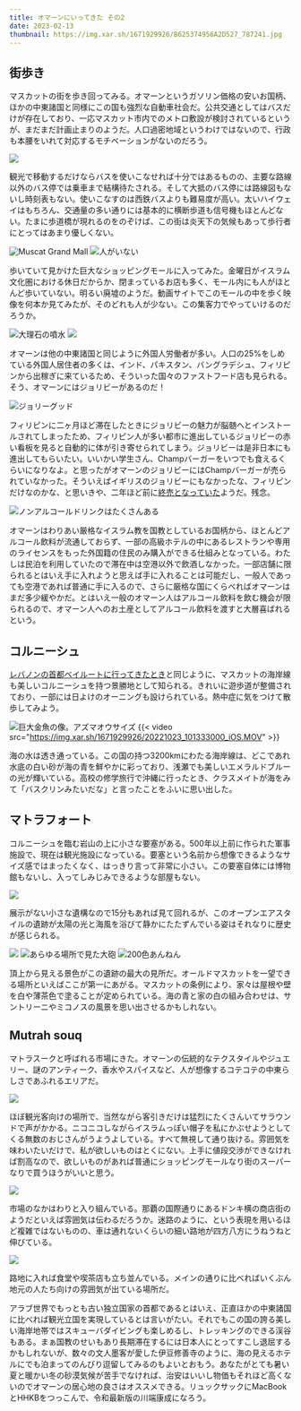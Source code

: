 ```yaml
---
title: オマーンにいってきた その2
date: 2023-02-13
thumbnail: https://img.xar.sh/1671929926/B625374956A2D527_787241.jpg
---
```


## 街歩き

マスカットの街を歩き回ってみる。オマーンというガソリン価格の安いお国柄、ほかの中東諸国と同様にこの国も強烈な自動車社会だ。公共交通としてはバスだけが存在しており、一応マスカット市内でのメトロ敷設が検討されているというが、まだまだ計画止まりのようだ。人口過密地域というわけではないので、行政も本腰をいれて対応するモチベーションがないのだろう。

![](https://img.xar.sh/1671929926/B625374956A2D527_787208.jpg)

観光で移動するだけならバスを使いこなせれば十分ではあるものの、主要な路線以外のバス停では乗車まで結構待たされる。そして大抵のバス停には路線図もないし時刻表もない。使いこなすのは西鉄バスよりも難易度が高い。太いハイウェイはもちろん、交通量の多い通りには基本的に横断歩道も信号機もほとんどない。たまに歩道橋が現れるのをのぞけば、この街は炎天下の気候もあって歩行者にとってはあまり優しくない。

![Muscat Grand Mall](https://img.xar.sh/1671929926/B625374956A2D527_787141.jpg)
![人がいない](https://img.xar.sh/1671929926/B625374956A2D527_787146.jpg)

歩いていて見かけた巨大なショッピングモールに入ってみた。金曜日がイスラム文化圏における休日だからか、閉まっているお店も多く、モール内にも人がほとんど歩いていない。明るい廃墟のようだ。動画サイトでこのモールの中を歩く映像を何本か見てみたが、そのどれも人が少ない。この集客力でやっていけるのだろうか。

![大理石の噴水](https://img.xar.sh/1671929926/B625374956A2D527_787235.jpg)
![](https://img.xar.sh/1671929926/B625374956A2D527_787211.jpg)

オマーンは他の中東諸国と同じように外国人労働者が多い。人口の25%をしめている外国人居住者の多くは、インド、パキスタン、バングラデシュ、フィリピンから出稼ぎに来ているため、そういった国々のファストフード店も見られる。そう、オマーンにはジョリビーがあるのだ！

![ジョリーグッド](https://img.xar.sh/1671929926/B625374956A2D527_786852.jpg)

フィリピンに二ヶ月ほど滞在したときにジョリビーの魅力が脳髄へとインストールされてしまったため、フィリピン人が多い都市に進出しているジョリビーの赤い看板を見ると自動的に体が引き寄せられてしまう。ジョリビーは是非日本にも進出してもらいたい。いいかい学生さん、Champバーガーをいつでも食えるくらいになりなよ。と思ったがオマーンのジョリビーにはChampバーガーが売られていなかった。そういえばイギリスのジョリビーにもなかったな、フィリピンだけなのかな、と思いきや、二年ほど前に[終売となっていた](https://www.cnnphilippines.com/lifestyle/2020/1/2/Jollibee-phase-out-Cham-burger.html)ようだ。残念。

![ノンアルコールドリンクはたくさんある](https://img.xar.sh/1671929926/B625374956A2D527_786835.jpg)

オマーンはわりあい厳格なイスラム教を国教としているお国柄から、ほとんどアルコール飲料が流通しておらず、一部の高級ホテルの中にあるレストランや専用のライセンスをもった外国籍の住民のみ購入ができる仕組みとなっている。わたしは民泊を利用していたので滞在中は空港以外で飲酒しなかった。一部店舗に限られるとはいえ手に入れようと思えば手に入れることは可能だし、一般人であっても空港であれば普通に手に入るので、さらに厳格な国にくらべればオマーンはまだ多少緩やかだ。とはいえ一般のオマーン人はアルコール飲料を飲む機会が限られるので、オマーン人へのお土産としてアルコール飲料を渡すと大層喜ばれるという。

## コルニーシュ

[レバノンの首都ベイルートに行ってきたとき](/post/1658119709/)と同じように、マスカットの海岸線も美しいコルニーシュを持つ景勝地として知られる。きれいに遊歩道が整備されており、一部には日よけのオーニングも設けられている。熱中症に気をつけて散歩してみよう。

![巨大金魚の像。アズマオウサイズ](https://img.xar.sh/1671929926/B625374956A2D527_787288.jpg)
{{< video src="https://img.xar.sh/1671929926/20221023_101333000_iOS.MOV" >}}

海の水は透き通っている。この国の持つ3200kmにわたる海岸線は、どこであれ水底の白い砂が海の青を鮮やかに彩っており、浅瀬でも美しいエメラルドブルーの光が輝いている。高校の修学旅行で沖縄に行ったとき、クラスメイトが海をみて「バスクリンみたいだな」と言ったことをふいに思い出した。

## マトラフォート

コルニーシュを臨む岩山の上に小さな要塞がある。500年以上前に作られた軍事施設で、現在は観光施設になっている。要塞という名前から想像できるようなサイズ感ではまったくなく、はっきり言って非常に小さい。この要塞自体には博物館もないし、入ってしみじみできるような部屋もない。

![](https://img.xar.sh/1671929926/B625374956A2D527_787276.jpg)

展示がない小さな遺構なので15分もあれば見て回れるが、このオープンエアスタイルの遺跡が太陽の光と海風を浴びて静かにたたずんでいる姿はそれなりに歴史が感じられる。

![](https://img.xar.sh/1671929926/B625374956A2D527_787215.jpg)
![あらゆる場所で見た大砲](https://img.xar.sh/1671929926/B625374956A2D527_787214.jpg)
![200色あんねん](https://img.xar.sh/1671929926/B625374956A2D527_787241.jpg)

頂上から見える景色がこの遺跡の最大の見所だ。オールドマスカットを一望できる場所といえばここが第一にあがる。マスカットの条例により、家々は屋根や壁を白や薄茶色で塗ることが定められている。海の青と家の白の組み合わせは、サントリーニやミコノスの風景を思い出させるかもしれない。

## Mutrah souq

マトラスークと呼ばれる市場にきた。オマーンの伝統的なテクスタイルやジュエリー、謎のアンティーク、香水やスパイスなど、人が想像するコテコテの中東らしさであふれるエリアだ。

![](https://img.xar.sh/1671929926/B625374956A2D527_787178.jpg)

ほぼ観光客向けの場所で、当然ながら客引きだけは猛烈にたくさんいてサラウンドで声がかかる。ニコニコしながらイスラムっぽい帽子を私にかぶせようとしてくる無数のおじさんがうようよしている。すべて無視して通り抜ける。雰囲気を味わいたいだけで、私が欲しいものはとくにない。上手に値段交渉ができなければ割高なので、欲しいものがあれば普通にショッピングモールなり街のスーパーなりで買うほうがいいと思う。

![](https://img.xar.sh/1671929926/B625374956A2D527_787175.jpg)

市場のなかはわりと入り組んでいる。那覇の国際通りにあるドンキ横の商店街のようだといえば雰囲気は伝わるだろうか。迷路のように、という表現を用いるほど複雑ではないものの、車は通れないくらいの細い路地が四方八方にうねうねと伸びている。

![](https://img.xar.sh/1671929926/B625374956A2D527_786865.jpg)

路地に入れば食堂や喫茶店も立ち並んでいる。メインの通りに比べればいくぶん地元の人たち向けの雰囲気が出ている場所だ。

アラブ世界でもっとも古い独立国家の首都であるとはいえ、正直ほかの中東諸国に比べれば観光立国を実現しているとは言いがたい。それでもこの国の誇る美しい海岸地帯ではスキューバダイビングも楽しめるし、トレッキングのできる渓谷もある。まぁ国教のせいもあり長期滞在するには日本人にとってすこし退屈するかもしれないが、数々の文人墨客が愛した伊豆修善寺のように、海の見えるホテルにでも泊まってのんびり逗留してみるのもよいとおもう。あなたがとても暑い夏と暖かい冬の砂漠気候が苦手でなければ、治安はいいし物価もそれほど高くないのでオマーンの居心地の良さはオススメできる。リュックサックにMacBookとHHKBをつっこんで、令和最新版の川端康成になろう。
